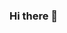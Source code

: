 ### Hi there 👋

<!--
Hello, 

My name is Alex Pinheiro. I am currently working on Tribunal Regional Eleitoral Paraná - Brasil. 

- 🔭 I’m currently working on Tribunal Regional Eleitoral do Paraná
- 🌱 I’m currently learning Python, React and IA
- 👯 I’m looking to collaborate on ...
- 🤔 I’m looking for help with ...
- 💬 Ask me about ...
- 📫 How to reach me: ...
- ⚡ Fun fact: ...
-->
